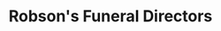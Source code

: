 ---
title: "Robson's Funeral Directors"
url: /hawick/robsons-funeral-directors/
shop: Bestattungen
---